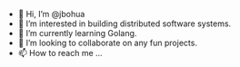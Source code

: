 - 👋 Hi, I’m @jbohua
- 👀 I’m interested in building distributed software systems.
- 🌱 I’m currently learning Golang.
- 💞️ I’m looking to collaborate on any fun projects.
- 📫 How to reach me ...

<!---
jbohua/jbohua is a ✨ special ✨ repository because its `README.md` (this file) appears on your GitHub profile.
You can click the Preview link to take a look at your changes.
--->
